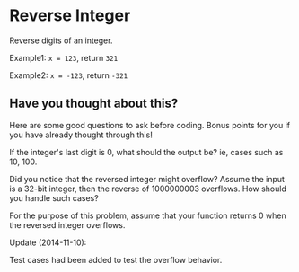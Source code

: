 # Reverse Integer 

Reverse digits of an integer.  

Example1: `x = 123`, return `321`  

Example2: `x = -123`, return `-321`  

## Have you thought about this?

Here are some good questions to ask before coding. Bonus points for you if you have already thought through this!  

If the integer's last digit is 0, what should the output be? ie, cases such as 10, 100.  

Did you notice that the reversed integer might overflow? Assume the input is a 32-bit integer, then the reverse of 1000000003 overflows. How should you handle such cases?  

For the purpose of this problem, assume that your function returns 0 when the reversed integer overflows.  

Update (2014-11-10):  

Test cases had been added to test the overflow behavior.  


